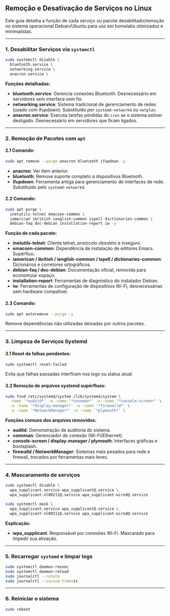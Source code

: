 ## Remoção e Desativação de Serviços no Linux

Este guia detalha a função de cada serviço ou pacote desabilitado/remoção no sistema operacional Debian/Ubuntu para uso em homelabs otimizados e minimalistas.

---

### 1. Desabilitar Serviços via `systemctl`

```bash
sudo systemctl disable \
  bluetooth.service \
  networking.service \
  anacron.service \
```

**Funções detalhadas:**
- **bluetooth.service**: Gerencia conexões Bluetooth. Desnecessário em servidores sem interface sem fio.
- **networking.service**: Sistema tradicional de gerenciamento de redes (usado com ifupdown). Substituído por `systemd-networkd` ou `netplan`.
- **anacron.service**: Executa tarefas perdidas do `cron` se o sistema estiver desligado. Desnecessário em servidores que ficam ligados.

---

### 2. Remoção de Pacotes com `apt`

#### 2.1 Comando:
```bash
sudo apt remove --purge anacron bluetooth ifupdown -y
```

- **anacron**: Ver item anterior.
- **bluetooth**: Remove suporte completo a dispositivos Bluetooth.
- **ifupdown**: Ferramenta antiga para gerenciamento de interfaces de rede. Substituído pelo `systemd-networkd`.

#### 2.2 Comando:
```bash
sudo apt purge \
  inetutils-telnet emacsen-common \
  iamerican ibritish ienglish-common ispell dictionaries-common \
  debian-faq doc-debian installation-report iw -y
```

**Função de cada pacote:**
- **inetutils-telnet**: Cliente telnet, protocolo obsoleto e inseguro.
- **emacsen-common**: Dependência de instalação de editores Emacs. Supérfluo.
- **iamerican / ibritish / ienglish-common / ispell / dictionaries-common**: Dicionários e corretores ortográficos.
- **debian-faq / doc-debian**: Documentação oficial, removida para economizar espaço.
- **installation-report**: Ferramentas de diagnóstico do instalador Debian.
- **iw**: Ferramentas de configuração de dispositivos Wi-Fi, desnecessárias sem hardware compatível.

#### 2.3 Comando:
```bash
sudo apt autoremove --purge -y
```

Remove dependências não utilizadas deixadas por outros pacotes.

---

### 3. Limpeza de Serviços Systemd

#### 3.1 Reset de falhas pendentes:
```bash
sudo systemctl reset-failed
```

Evita que falhas passadas interfiram nos logs ou status atual.

#### 3.2 Remoção de arquivos systemd supérfluos:
```bash
sudo find /etc/systemd/system /lib/systemd/system \
  -name '*auditd*' -o -name '*connman*' -o -name '*console-screen*' \
  -o -name '*display-manager*' -o -name '*firewalld*' \
  -o -name '*NetworkManager*' -o -name '*plymouth*' \
 ```

**Funções comuns dos arquivos removidos:**
- **auditd**: Demonstração de auditoria do sistema.
- **connman**: Gerenciador de conexão (Wi-Fi/Ethernet).
- **console-screen / display-manager / plymouth**: Interfaces gráficas e bootsplash.
- **firewalld / NetworkManager**: Sistemas mais pesados para rede e firewall, trocados por ferramentas mais leves.

---

### 4. Mascaramento de serviços

```bash
sudo systemctl disable \
  wpa_supplicant.service wpa_supplicant@.service \
  wpa_supplicant-nl80211@.service wpa_supplicant-wired@.service

sudo systemctl mask \
  wpa_supplicant.service wpa_supplicant@.service \
  wpa_supplicant-nl80211@.service wpa_supplicant-wired@.service

```

**Explicação:**
- **wpa_supplicant**: Responsável por conexões Wi-Fi. Mascarado para impedir sua ativação.

---

### 5. Recarregar `systemd` e limpar logs

```bash
sudo systemctl daemon-reexec
sudo systemctl daemon-reload
sudo journalctl --rotate
sudo journalctl --vacuum-time=1s
```

---

### 6. Reiniciar o sistema

```bash
sudo reboot
```

